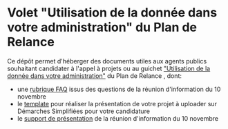 # Volet "Utilisation de la donnée dans votre administration" du Plan de Relance 


Ce dépôt permet d'héberger des documents utiles aux agents publics souhaitant candidater à l'appel à projets ou au guichet ["Utilisation de la donnée dans votre administration"](https://france-relance.transformation.gouv.fr/96c0-developper-lutilisation-de-la-donnee-dans-vot) du Plan de Relance , dont: 
- une [rubrique FAQ](./plan-de-relance/blob/main/FAQ.md) issus des questions de la réunion d'information du 10 novembre
- le [template](./documents/2020_11_10_reunion_info_plan_relance.pdf) pour réaliser la présentation de votre projet à uploader sur Démarches Simplifiées pour votre candidature
- le [support de présentation](./documents/support_candidature_AAP_Data.pptx) de la réunion d'information du 10 novembre
